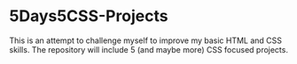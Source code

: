 # 5Days5CSS-Projects
This is an attempt to challenge myself to improve my basic HTML and CSS skills.
The repository will include 5 (and maybe  more) CSS focused projects.
